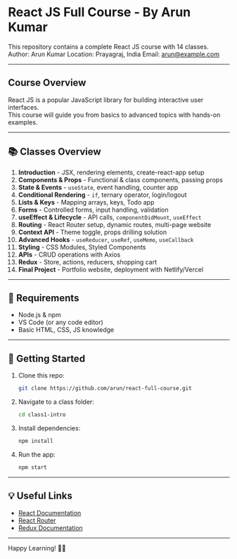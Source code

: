 # React JS Full Course - By Arun Kumar

This repository contains a complete React JS course with 14 classes.
Author: Arun Kumar
Location: Prayagraj, India
Email: arun@example.com

---

## Course Overview

React JS is a popular JavaScript library for building interactive user interfaces.  
This course will guide you from basics to advanced topics with hands-on examples.

---

## 📚 Classes Overview

1. **Introduction** - JSX, rendering elements, create-react-app setup
2. **Components & Props** - Functional & class components, passing props
3. **State & Events** - `useState`, event handling, counter app
4. **Conditional Rendering** - `if`, ternary operator, login/logout
5. **Lists & Keys** - Mapping arrays, keys, Todo app
6. **Forms** - Controlled forms, input handling, validation
7. **useEffect & Lifecycle** - API calls, `componentDidMount`, `useEffect`
8. **Routing** - React Router setup, dynamic routes, multi-page website
9. **Context API** - Theme toggle, props drilling solution
10. **Advanced Hooks** - `useReducer`, `useRef`, `useMemo`, `useCallback`
11. **Styling** - CSS Modules, Styled Components
12. **APIs** - CRUD operations with Axios
13. **Redux** - Store, actions, reducers, shopping cart
14. **Final Project** - Portfolio website, deployment with Netlify/Vercel

---

## 🔧 Requirements

- Node.js & npm
- VS Code (or any code editor)
- Basic HTML, CSS, JS knowledge

---

## 🚀 Getting Started

1. Clone this repo:
   ```bash
   git clone https://github.com/arun/react-full-course.git
   ```
2. Navigate to a class folder:
   ```bash
   cd class1-intro
   ```
3. Install dependencies:
   ```bash
   npm install
   ```
4. Run the app:
   ```bash
   npm start
   ```

---

## 💡 Useful Links

- [React Documentation](https://reactjs.org/docs/getting-started.html)
- [React Router](https://reactrouter.com/en/main)
- [Redux Documentation](https://redux.js.org/)

---

Happy Learning! 👨‍💻

